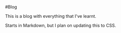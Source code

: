 #Blog

This is a blog with everything that I've learnt.

Starts in Markdown, but I plan on updating this to CSS.


